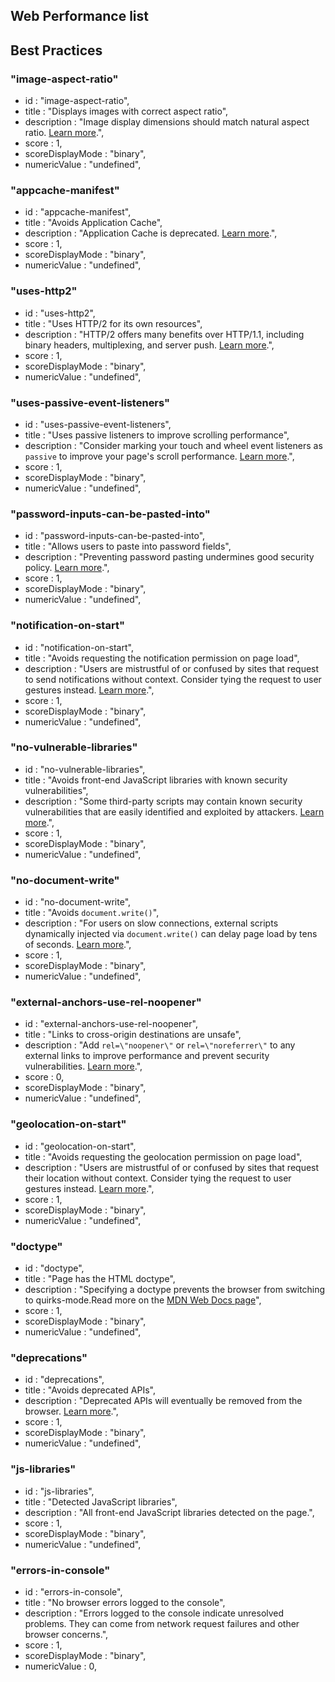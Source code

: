 ## Web Performance list

## Best Practices

### "image-aspect-ratio"

- id : "image-aspect-ratio",
- title : "Displays images with correct aspect ratio",
- description : "Image display dimensions should match natural aspect ratio. [Learn more](https://developers.google.com/web/tools/lighthouse/audits/aspect-ratio).",
- score : 1,
- scoreDisplayMode : "binary",
- numericValue : "undefined",

### "appcache-manifest"

- id : "appcache-manifest",
- title : "Avoids Application Cache",
- description : "Application Cache is deprecated. [Learn more](https://developers.google.com/web/tools/lighthouse/audits/appcache).",
- score : 1,
- scoreDisplayMode : "binary",
- numericValue : "undefined",

### "uses-http2"

- id : "uses-http2",
- title : "Uses HTTP/2 for its own resources",
- description : "HTTP/2 offers many benefits over HTTP/1.1, including binary headers, multiplexing, and server push. [Learn more](https://developers.google.com/web/tools/lighthouse/audits/http2).",
- score : 1,
- scoreDisplayMode : "binary",
- numericValue : "undefined",

### "uses-passive-event-listeners"

- id : "uses-passive-event-listeners",
- title : "Uses passive listeners to improve scrolling performance",
- description : "Consider marking your touch and wheel event listeners as `passive` to improve your page's scroll performance. [Learn more](https://developers.google.com/web/tools/lighthouse/audits/passive-event-listeners).",
- score : 1,
- scoreDisplayMode : "binary",
- numericValue : "undefined",

### "password-inputs-can-be-pasted-into"

- id : "password-inputs-can-be-pasted-into",
- title : "Allows users to paste into password fields",
- description : "Preventing password pasting undermines good security policy. [Learn more](https://developers.google.com/web/tools/lighthouse/audits/password-pasting).",
- score : 1,
- scoreDisplayMode : "binary",
- numericValue : "undefined",

### "notification-on-start"

- id : "notification-on-start",
- title : "Avoids requesting the notification permission on page load",
- description : "Users are mistrustful of or confused by sites that request to send notifications without context. Consider tying the request to user gestures instead. [Learn more](https://developers.google.com/web/tools/lighthouse/audits/notifications-on-load).",
- score : 1,
- scoreDisplayMode : "binary",
- numericValue : "undefined",

### "no-vulnerable-libraries"

- id : "no-vulnerable-libraries",
- title : "Avoids front-end JavaScript libraries with known security vulnerabilities",
- description : "Some third-party scripts may contain known security vulnerabilities that are easily identified and exploited by attackers. [Learn more](https://developers.google.com/web/tools/lighthouse/audits/vulnerabilities).",
- score : 1,
- scoreDisplayMode : "binary",
- numericValue : "undefined",

### "no-document-write"

- id : "no-document-write",
- title : "Avoids `document.write()`",
- description : "For users on slow connections, external scripts dynamically injected via `document.write()` can delay page load by tens of seconds. [Learn more](https://developers.google.com/web/tools/lighthouse/audits/document-write).",
- score : 1,
- scoreDisplayMode : "binary",
- numericValue : "undefined",

### "external-anchors-use-rel-noopener"

- id : "external-anchors-use-rel-noopener",
- title : "Links to cross-origin destinations are unsafe",
- description : "Add `rel=\"noopener\"` or `rel=\"noreferrer\"` to any external links to improve performance and prevent security vulnerabilities. [Learn more](https://developers.google.com/web/tools/lighthouse/audits/noopener).",
- score : 0,
- scoreDisplayMode : "binary",
- numericValue : "undefined",

### "geolocation-on-start"

- id : "geolocation-on-start",
- title : "Avoids requesting the geolocation permission on page load",
- description : "Users are mistrustful of or confused by sites that request their location without context. Consider tying the request to user gestures instead. [Learn more](https://developers.google.com/web/tools/lighthouse/audits/geolocation-on-load).",
- score : 1,
- scoreDisplayMode : "binary",
- numericValue : "undefined",

### "doctype"

- id : "doctype",
- title : "Page has the HTML doctype",
- description : "Specifying a doctype prevents the browser from switching to quirks-mode.Read more on the [MDN Web Docs page](https://developer.mozilla.org/en-US/docs/Glossary/Doctype)",
- score : 1,
- scoreDisplayMode : "binary",
- numericValue : "undefined",

### "deprecations"

- id : "deprecations",
- title : "Avoids deprecated APIs",
- description : "Deprecated APIs will eventually be removed from the browser. [Learn more](https://www.chromestatus.com/features#deprecated).",
- score : 1,
- scoreDisplayMode : "binary",
- numericValue : "undefined",

### "js-libraries"

- id : "js-libraries",
- title : "Detected JavaScript libraries",
- description : "All front-end JavaScript libraries detected on the page.",
- score : 1,
- scoreDisplayMode : "binary",
- numericValue : "undefined",

### "errors-in-console"

- id : "errors-in-console",
- title : "No browser errors logged to the console",
- description : "Errors logged to the console indicate unresolved problems. They can come from network request failures and other browser concerns.",
- score : 1,
- scoreDisplayMode : "binary",
- numericValue : 0,
